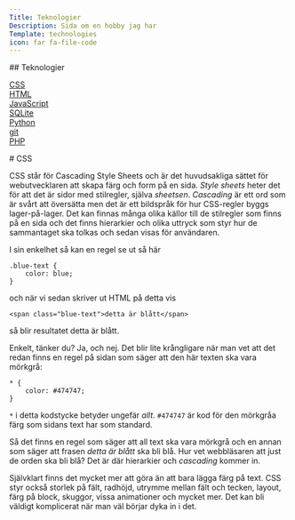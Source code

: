 ```yaml
---
Title: Teknologier
Description: Sida om en hobby jag har
Template: technologies
icon: far fa-file-code
---
```


<div class="sidebar left" markdown="1">
## Teknologier

[CSS](css)  
[HTML](html)  
[JavaScript](javascript)  
[SQLite](sqlite)  
[Python](python)  
[git](git)  
[PHP](php)  
</div>

<div class="content-small" markdown="1">
# CSS

CSS står för Cascading Style Sheets och är det huvudsakliga sättet för webutvecklaren att skapa färg och form på en sida. *Style sheets* heter det för att det är sidor med stilregler, själva *sheetsen*. *Cascading* är ett ord som är svårt att översätta men det är ett bildspråk för hur CSS-regler byggs lager-på-lager. Det kan finnas många olika källor till de stilregler som finns på en sida och det finns hierarkier och olika uttryck som styr hur de sammantaget ska tolkas och sedan visas för användaren.

I sin enkelhet så kan en regel se ut så här

    .blue-text {
        color: blue;
    }

och när vi sedan skriver ut HTML på detta vis

    <span class="blue-text">detta är blått</span>

så blir resultatet <span class="blue-text">detta är blått</span>.

Enkelt, tänker du? Ja, och nej. Det blir lite krångligare när man vet att det redan finns en regel på sidan som säger att den här texten ska vara mörkgrå:

    * {
        color: #474747;
    }

`*` i detta kodstycke betyder ungefär *allt*. `#474747` är kod för den mörkgråa färg som sidans text har som standard. 

Så det finns en regel som säger att all text ska vara mörkgrå och en annan som säger att frasen *detta är blått* ska bli blå. Hur vet webbläsaren att just de orden ska bli blå? Det är där hierarkier och *cascading* kommer in. 

Självklart finns det mycket mer att göra än att bara lägga färg på text. CSS styr också storlek på fält, radhöjd, utrymme mellan fält och tecken, layout, färg på block, skuggor, vissa animationer och mycket mer. Det kan bli väldigt komplicerat när man väl börjar dyka in i det.